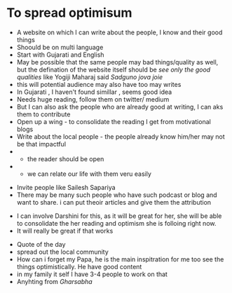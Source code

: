 # To spread optimisum

* A website on which I can write about the people, I know and their good things
* Shoould be on multi language
* Start with Gujarati and English
* May be possible that the same people may bad things/quality as well, but the defination of the website itself should be _see only the good qualities_ like Yogiji Maharaj said _Sadguno jova joie_
* this will potential audience may also have too may writes
* In Gujarati , I haven't found simillar , seems good idea
* Needs huge reading, follow them on twitter/ medium
* But I can also ask the people who are already good at writing, I can aks them to contribute
* Open up a wing - to consolidate the reading I get from motivational blogs
* Write about the local people - the people already know him/her may not be that impactful
* * the reader should be open
* * we can relate our life with them veru easily

- Invite people like Sailesh Sapariya
- There may be many such people who have such podcast or blog and want to share. i can put theoir articles and give them the attribution

* I can involve Darshini for this, as it will be great for her, she will be able to consolidate the her reading and optimism she is folloing right now.
* It will really be great if that works

- Quote of the day
- spread out the local community
- How can i forget my Papa, he is the main inspitration for me too see the things optimistically. He have good content
- in my family it self I have 3-4 people to work on that
- Anyhting from _Gharsabha_
